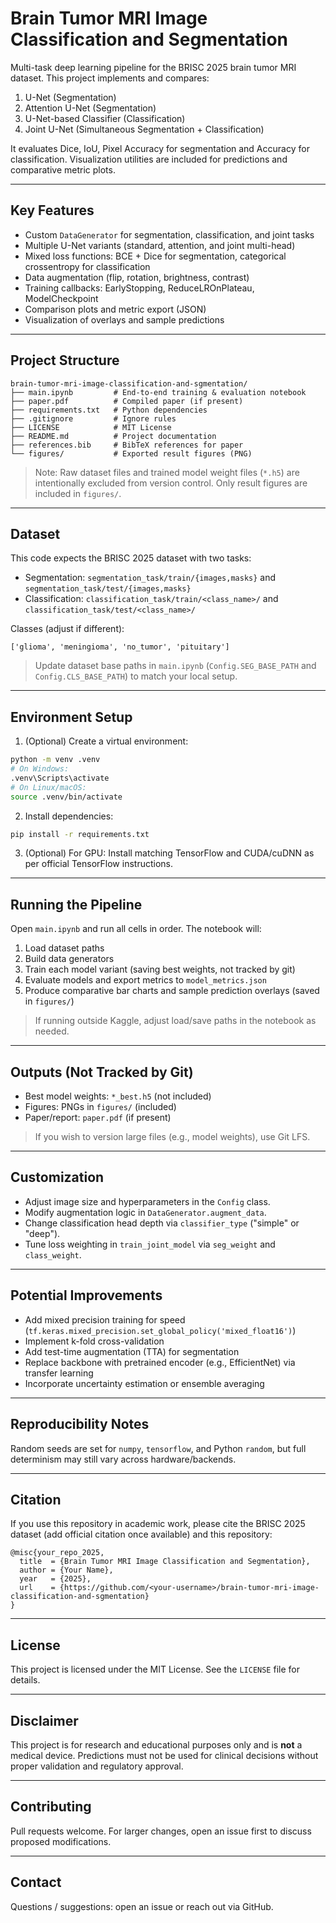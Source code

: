 
# Brain Tumor MRI Image Classification and Segmentation

Multi-task deep learning pipeline for the BRISC 2025 brain tumor MRI dataset. This project implements and compares:

1. U-Net (Segmentation)
2. Attention U-Net (Segmentation)
3. U-Net-based Classifier (Classification)
4. Joint U-Net (Simultaneous Segmentation + Classification)

It evaluates Dice, IoU, Pixel Accuracy for segmentation and Accuracy for classification. Visualization utilities are included for predictions and comparative metric plots.

---
## Key Features
- Custom `DataGenerator` for segmentation, classification, and joint tasks
- Multiple U-Net variants (standard, attention, and joint multi-head)
- Mixed loss functions: BCE + Dice for segmentation, categorical crossentropy for classification
- Data augmentation (flip, rotation, brightness, contrast)
- Training callbacks: EarlyStopping, ReduceLROnPlateau, ModelCheckpoint
- Comparison plots and metric export (JSON)
- Visualization of overlays and sample predictions

---

## Project Structure
```
brain-tumor-mri-image-classification-and-sgmentation/
├── main.ipynb         # End-to-end training & evaluation notebook
├── paper.pdf          # Compiled paper (if present)
├── requirements.txt   # Python dependencies
├── .gitignore         # Ignore rules
├── LICENSE            # MIT License
├── README.md          # Project documentation
├── references.bib     # BibTeX references for paper
└── figures/           # Exported result figures (PNG)
```

> Note: Raw dataset files and trained model weight files (`*.h5`) are intentionally excluded from version control. Only result figures are included in `figures/`.

---

## Dataset
This code expects the BRISC 2025 dataset with two tasks:
- Segmentation: `segmentation_task/train/{images,masks}` and `segmentation_task/test/{images,masks}`
- Classification: `classification_task/train/<class_name>/` and `classification_task/test/<class_name>/`

Classes (adjust if different):
```
['glioma', 'meningioma', 'no_tumor', 'pituitary']
```

> Update dataset base paths in `main.ipynb` (`Config.SEG_BASE_PATH` and `Config.CLS_BASE_PATH`) to match your local setup.

---

## Environment Setup
1. (Optional) Create a virtual environment:
  ```bash
  python -m venv .venv
  # On Windows:
  .venv\Scripts\activate
  # On Linux/macOS:
  source .venv/bin/activate
  ```
2. Install dependencies:
  ```bash
  pip install -r requirements.txt
  ```
3. (Optional) For GPU: Install matching TensorFlow and CUDA/cuDNN as per official TensorFlow instructions.

---

## Running the Pipeline
Open `main.ipynb` and run all cells in order. The notebook will:
1. Load dataset paths
2. Build data generators
3. Train each model variant (saving best weights, not tracked by git)
4. Evaluate models and export metrics to `model_metrics.json`
5. Produce comparative bar charts and sample prediction overlays (saved in `figures/`)

> If running outside Kaggle, adjust load/save paths in the notebook as needed.

---

## Outputs (Not Tracked by Git)
- Best model weights: `*_best.h5` (not included)
- Figures: PNGs in `figures/` (included)
- Paper/report: `paper.pdf` (if present)

> If you wish to version large files (e.g., model weights), use Git LFS.

---
## Customization
- Adjust image size and hyperparameters in the `Config` class.
- Modify augmentation logic in `DataGenerator.augment_data`.
- Change classification head depth via `classifier_type` ("simple" or "deep").
- Tune loss weighting in `train_joint_model` via `seg_weight` and `class_weight`.

---
## Potential Improvements
- Add mixed precision training for speed (`tf.keras.mixed_precision.set_global_policy('mixed_float16')`)
- Implement k-fold cross-validation
- Add test-time augmentation (TTA) for segmentation
- Replace backbone with pretrained encoder (e.g., EfficientNet) via transfer learning
- Incorporate uncertainty estimation or ensemble averaging

---
## Reproducibility Notes
Random seeds are set for `numpy`, `tensorflow`, and Python `random`, but full determinism may still vary across hardware/backends.

---
## Citation
If you use this repository in academic work, please cite the BRISC 2025 dataset (add official citation once available) and this repository:
```
@misc{your_repo_2025,
  title  = {Brain Tumor MRI Image Classification and Segmentation},
  author = {Your Name},
  year   = {2025},
  url    = {https://github.com/<your-username>/brain-tumor-mri-image-classification-and-sgmentation}
}
```

---

## License
This project is licensed under the MIT License. See the `LICENSE` file for details.

---
## Disclaimer
This project is for research and educational purposes only and is **not** a medical device. Predictions must not be used for clinical decisions without proper validation and regulatory approval.

---
## Contributing
Pull requests welcome. For larger changes, open an issue first to discuss proposed modifications.

---
## Contact
Questions / suggestions: open an issue or reach out via GitHub.
